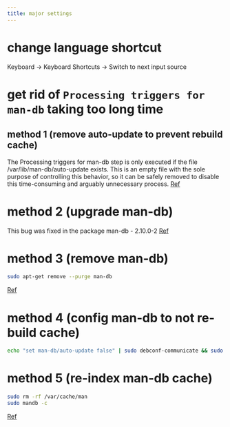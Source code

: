 ```yaml
---
title: major settings
---
```


# change language shortcut

Keyboard -> Keyboard Shortcuts -> Switch to next input source

# get rid of `Processing triggers for man-db` taking too long time

## method 1 (remove auto-update to prevent rebuild cache)
The Processing triggers for man-db step is only executed if the file /var/lib/man-db/auto-update exists. This is an empty file with the sole purpose of controlling this behavior, so it can be safely removed to disable this time-consuming and arguably unnecessary process.
[Ref](https://askubuntu.com/questions/272248/processing-triggers-for-man-db)

# method 2 (upgrade man-db)
This bug was fixed in the package man-db - 2.10.0-2
[Ref](https://bugs.launchpad.net/ubuntu/+source/man-db/+bug/1858777/comments/9)

# method 3 (remove man-db)
```bash
sudo apt-get remove --purge man-db
```
[Ref](https://stackoverflow.com/questions/76607092/google-compute-engine-processing-triggers-for-man-db-2-9-4-2-it-takes-a)

# method 4 (config man-db to not re-build cache)
```bash
echo "set man-db/auto-update false" | sudo debconf-communicate && sudo dpkg-reconfigure man-db
```

# method 5 (re-index man-db cache)

```bash
sudo rm -rf /var/cache/man
sudo mandb -c
```
[Ref](https://thelinuxuser.com/fix-processing-triggers-for-man-db/)
